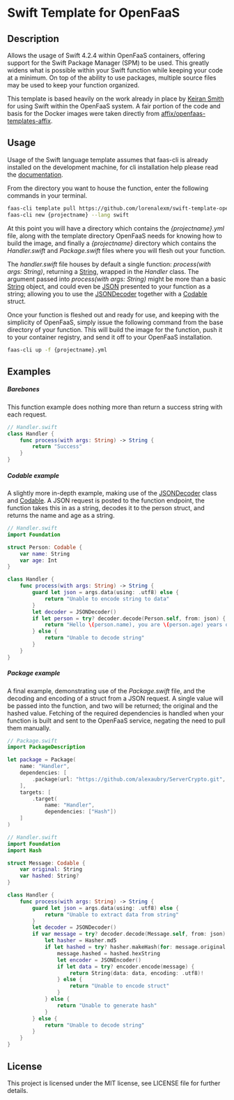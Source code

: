 # Swift Template for OpenFaaS

## Description

Allows the usage of Swift 4.2.4  within OpenFaaS containers, offering support for the Swift Package Manager (SPM) to be used. This greatly widens what is possible within your Swift function while keeping your code at a minimum. On top of the ability to use packages, multiple source files may be used to keep your function organized.

This template is based heavily on the work already in place by [Keiran Smith](https://github.com/affix) for using Swift within the OpenFaaS system. A fair portion of the code and basis for the Docker images were taken directly from [affix/openfaas-templates-affix](https://github.com/affix/openfaas-templates-affix).

## Usage

Usage of the Swift language template assumes that faas-cli is already installed on the development machine, for cli installation help please read the [documentation](https://docs.openfaas.com/cli/install/).

From the directory you want to house the function, enter the following commands in your terminal.

```bash
faas-cli template pull https://github.com/lorenalexm/swift-template-openfaas
faas-cli new {projectname} --lang swift
```

At this point you will have a directory which contains the _{projectname}.yml_ file, along with the template directory OpenFaaS needs for knowing how to build the image, and finally a _{projectname}_ directory which contains the _Handler.swift_ and _Package.swift_ files where you will flesh out your function.

The _handler.swift_ file houses by default a single function: _process(with args: String)_, returning a [String](https://developer.apple.com/documentation/swift/string), wrapped in the _Handler_ class. The argument passed into _process(with args: String)_ might be more than a basic [String](https://developer.apple.com/documentation/swift/string) object, and could even be [JSON](https://developer.mozilla.org/en-US/docs/Web/JavaScript/Reference/Global_Objects/JSON) presented to your function as a string; allowing you to use the [JSONDecoder](https://developer.apple.com/documentation/foundation/jsondecoder) together with a [Codable](https://developer.apple.com/documentation/swift/codable) struct.

Once your function is fleshed out and ready for use, and keeping with the simplicity of OpenFaaS, simply issue the following command from the base directory of your function. This will build the image for the function, push it to your container registry, and send it off to your OpenFaaS installation.

```bash
faas-cli up -f {projectname}.yml
```

## Examples

##### Barebones

This function example does nothing more than return a success string with each request.

```swift
// Handler.swift
class Handler {
	func process(with args: String) -> String {
	    return "Success"
	}
}
```

##### Codable example

A slightly more in-depth example, making use of the [JSONDecoder](https://developer.apple.com/documentation/foundation/jsondecoder) class and [Codable](https://developer.apple.com/documentation/swift/codable). A JSON request is posted to the function endpoint, the function takes this in as a string, decodes it to the person struct, and returns the name and age as a string.

```swift
// Handler.swift
import Foundation

struct Person: Codable {
	var name: String
	var age: Int
}

class Handler {
	func process(with args: String) -> String {
		guard let json = args.data(using: .utf8) else {
			return "Unable to encode string to data"
		}
		let decoder = JSONDecoder()
		if let person = try? decoder.decode(Person.self, from: json) {
			return "Hello \(person.name), you are \(person.age) years old."
		} else {
			return "Unable to decode string"
		}
	}
}
```

##### Package example

A final example, demonstrating use of the _Package.swift_ file, and the decoding and encoding of a struct from a JSON request. A single value will be passed into the function, and two will be returned; the original and the hashed value. Fetching of the required dependencies is handled when your function is built and sent to the OpenFaaS service, negating the need to pull them manually.

```swift
// Package.swift
import PackageDescription

let package = Package(
    name: "Handler",
    dependencies: [
        .package(url: "https://github.com/alexaubry/ServerCrypto.git", from: "1.0.0")
    ],
    targets: [
        .target(
            name: "Handler",
            dependencies: ["Hash"])
    ]
)
```

```swift
// Handler.swift
import Foundation
import Hash

struct Message: Codable {
	var original: String
	var hashed: String?
}

class Handler {
	func process(with args: String) -> String {
		guard let json = args.data(using: .utf8) else {
			return "Unable to extract data from string"
		}
		let decoder = JSONDecoder()
		if var message = try? decoder.decode(Message.self, from: json) {
			let hasher = Hasher.md5
			if let hashed = try? hasher.makeHash(for: message.original.data(using: .utf8)!) {
				message.hashed = hashed.hexString
				let encoder = JSONEncoder()
				if let data = try? encoder.encode(message) {
					return String(data: data, encoding: .utf8)!
				} else {
					return "Unable to encode struct"
				}
			} else {
				return "Unable to generate hash"
			}
		} else {
			return "Unable to decode string"
		}
	}
}
```


## License

This project is licensed under the MIT license, see LICENSE file for further details.
